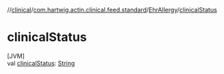 //[clinical](../../../index.md)/[com.hartwig.actin.clinical.feed.standard](../index.md)/[EhrAllergy](index.md)/[clinicalStatus](clinical-status.md)

# clinicalStatus

[JVM]\
val [clinicalStatus](clinical-status.md): [String](https://kotlinlang.org/api/latest/jvm/stdlib/kotlin/-string/index.html)
